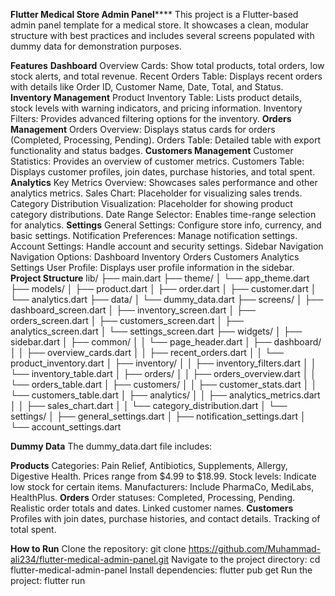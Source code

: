 **Flutter Medical Store Admin Panel******
This project is a Flutter-based admin panel template for a medical store. It showcases a clean, modular structure with best practices and includes several screens populated with dummy data for demonstration purposes.

**Features**
**Dashboard**
Overview Cards: Show total products, total orders, low stock alerts, and total revenue.
Recent Orders Table: Displays recent orders with details like Order ID, Customer Name, Date, Total, and Status.
**Inventory Management**
Product Inventory Table: Lists product details, stock levels with warning indicators, and pricing information.
Inventory Filters: Provides advanced filtering options for the inventory.
**Orders Management**
Orders Overview: Displays status cards for orders (Completed, Processing, Pending).
Orders Table: Detailed table with export functionality and status badges.
**Customers Management**
Customer Statistics: Provides an overview of customer metrics.
Customers Table: Displays customer profiles, join dates, purchase histories, and total spent.
**Analytics**
Key Metrics Overview: Showcases sales performance and other analytics metrics.
Sales Chart: Placeholder for visualizing sales trends.
Category Distribution Visualization: Placeholder for showing product category distributions.
Date Range Selector: Enables time-range selection for analytics.
**Settings**
General Settings: Configure store info, currency, and basic settings.
Notification Preferences: Manage notification settings.
Account Settings: Handle account and security settings.
Sidebar Navigation
Navigation Options:
Dashboard
Inventory
Orders
Customers
Analytics
Settings
User Profile: Displays user profile information in the sidebar.
**Project Structure**
lib/
├── main.dart
├── theme/
│   └── app_theme.dart
├── models/
│   ├── product.dart
│   ├── order.dart
│   ├── customer.dart
│   └── analytics.dart
├── data/
│   └── dummy_data.dart
├── screens/
│   ├── dashboard_screen.dart
│   ├── inventory_screen.dart
│   ├── orders_screen.dart
│   ├── customers_screen.dart
│   ├── analytics_screen.dart
│   └── settings_screen.dart
├── widgets/
│   ├── sidebar.dart
│   ├── common/
│   │   └── page_header.dart
│   ├── dashboard/
│   │   ├── overview_cards.dart
│   │   ├── recent_orders.dart
│   │   └── product_inventory.dart
│   ├── inventory/
│   │   ├── inventory_filters.dart
│   │   └── inventory_table.dart
│   ├── orders/
│   │   ├── orders_overview.dart
│   │   └── orders_table.dart
│   ├── customers/
│   │   ├── customer_stats.dart
│   │   └── customers_table.dart
│   ├── analytics/
│   │   ├── analytics_metrics.dart
│   │   ├── sales_chart.dart
│   │   └── category_distribution.dart
│   └── settings/
│       ├── general_settings.dart
│       ├── notification_settings.dart
│       └── account_settings.dart

**Dummy Data**
The dummy_data.dart file includes:

**Products**
Categories: Pain Relief, Antibiotics, Supplements, Allergy, Digestive Health.
Prices range from $4.99 to $18.99.
Stock levels: Indicate low stock for certain items.
Manufacturers: Include PharmaCo, MediLabs, HealthPlus.
**Orders**
Order statuses: Completed, Processing, Pending.
Realistic order totals and dates.
Linked customer names.
**Customers**
Profiles with join dates, purchase histories, and contact details.
Tracking of total spent.

**How to Run**
Clone the repository:
git clone https://github.com/Muhammad-ali234/flutter-medical-admin-panel.git
Navigate to the project directory:
cd flutter-medical-admin-panel
Install dependencies:
flutter pub get
Run the project:
flutter run
